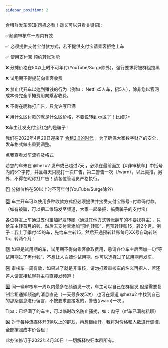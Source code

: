 ```yaml
---
sidebar_position: 2
---
```


合租群发车须知(司机必看！嫌长可以只看关键词):

✅频道审核车一周内有效

✅ 必须提供支付宝付款方式，若不提供支付宝请乘客拒绝上车

✅ 使用支付宝 预约转账功能

❌ 分摊价格在50以上时不可年付(YouTube/Surge除外)，强行要求将被群组拉黑

❌ 试用期不得提前向乘客收费

❌ 禁止代开车以达到赚钱的行为（例如： Netflix5人车，招5人），除非您以官网成本价完全平摊费用向乘客收费。

❌ 不得在昵称打广告，只允许写已满

❌ 用什么区付款的就是什么区价格，不要说转到xx区了！比如D+

❌车主让发支付宝红包的是骗子！

我们在2022年4月29日迎来了 [合租2.0的时代](https://t.me/hezu2/21584) ，为了确保大家数字财产的安全，发车格式做出重要调整。

[点我查看发车流程及格式](https://t.me/hezu1/4335674)

若您的车未在 @hezu2 发布或已超过7天 ，必须在最前面加【#非审核车】中括号内的5个字符，并且每天只能打一次广告，第二警告一次（/warn），以此类推，另外，不得在昵称打广告！请各位管理员严格执行。

1️⃣ 分摊价格在50以上时不可年付(YouTube/Surge除外)

2️⃣ 车主开车可以使用多种收款方式但必须提供并接受支付宝账号+付款码付款。（如有被骗，可以把二维码发至频道，大家一起举报，搞黄骗子的支付宝）

各位群友上车通过支付宝加好友转账（通过其他方式转账翻车的不要找群主），只给车主转首月的钱，然后去支付宝添加“预约转账”，再预转转账15，转2个月。例子：我上了季付45的车，先给车主转15，然后开通预转转账每月XX号自动转账15，转两个月！

3️⃣ 如果是试用期的车，试用期不得向乘客收取费用，恳请各位车主后面加一句“等试用期过了再付钱”，不想让人白嫖你试用期，你可以选择过了试用期再发车。

4️⃣ 审核车一周有效，如果过了就是非审核，请勿打着审核车的名义再招人，若还差人请直接私聊群主将直接发频道！

5️⃣ 同一辆审核车一周以内最多在频道发一次，车主可以自己在群里发,但是需要复制合租通知频道的消息直链（一天最多发5次）,也可在频道 @hezu2 中找到自己的那条信息进行留言，不按要求直接发的，警告(/warn)一次 。

Tips：已经满了的车主，可以临时改名防止骚扰，如：肉仔（nf车已满勿私聊）

6️⃣ 对于每种流媒体开3辆以上的群友，再想继续开，我将对价格和人数进行调控，全部按照成本价合租！


此办法修订于2022年4月30日！一切解释权归本群所有。

